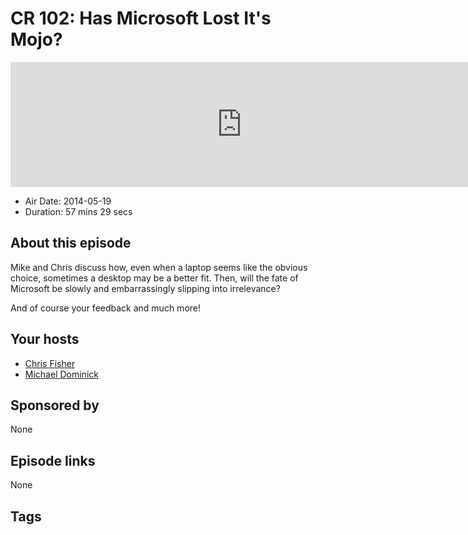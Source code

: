 # CR 102: Has Microsoft Lost It's Mojo?

<iframe src="https://player.fireside.fm/v2/MLf2ZzhC+OoqOMJdf?theme=dark" width="740" height="200" frameborder="0" scrolling="no"></iframe>

* Air Date: 2014-05-19
* Duration: 57 mins 29 secs

## About this episode

Mike and Chris discuss how, even when a laptop seems like the obvious choice, sometimes a desktop may be a better fit. Then, will the fate of Microsoft be slowly and embarrassingly slipping into irrelevance?

And of course your feedback and much more!

## Your hosts
* [Chris Fisher](https://coder.show/hosts/chrislas)
* [Michael Dominick](https://coder.show/hosts/michael)

## Sponsored by

None



## Episode links

None



## Tags

